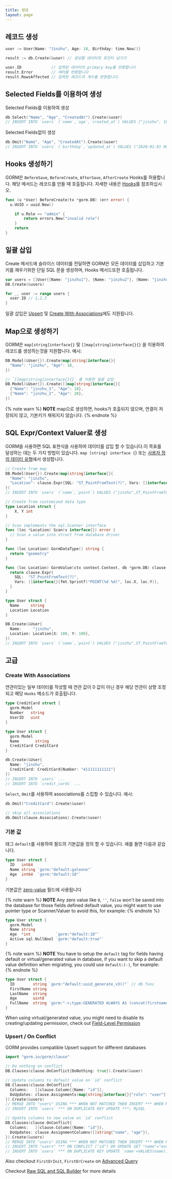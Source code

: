 ```yaml
---
title: 생성
layout: page
---
```


## 레코드 생성

```go
user := User{Name: "Jinzhu", Age: 18, Birthday: time.Now()}

result := db.Create(&user) // 생성할 데이터의 포인터 넘기기

user.ID             // 입력된 데이터의 primary key를 반환합니다
result.Error        // 에러를 반환합니다
result.RowsAffected // 입력된 레코드의 개수를 반환합니다.
```

## Selected Fields를 이용하여 생성

Selected Fields를 이용하여 생성

```go
db.Select("Name", "Age", "CreatedAt").Create(&user)
// INSERT INTO `users` (`name`,`age`,`created_at`) VALUES ("jinzhu", 18, "2020-07-04 11:05:21.775")
```

Selected Fields없이 생성

```go
db.Omit("Name", "Age", "CreatedAt").Create(&user)
// INSERT INTO `users` (`birthday`,`updated_at`) VALUES ("2020-01-01 00:00:00.000", "2020-07-04 11:05:21.775")
```

## Hooks 생성하기

GORM은 `BeforeSave`, `BeforeCreate`, `AfterSave`, `AfterCreate` Hooks를 허용합니다. 해당 메서드는 레코드를 만들 때 호출됩니다. 자세한 내용은 [Hooks](hooks.html)를 참조하십시오.

```go
func (u *User) BeforeCreate(tx *gorm.DB) (err error) {
  u.UUID = uuid.New()

    if u.Role == "admin" {
        return errors.New("invalid role")
    }
    return
}
```

## <span id="batch_insert">일괄 삽입</span>

Create 메서드에 슬라이스 데이터를 전달하면 GORM은 모든 데이터를 삽입하고 기본 키를 채우기위한 단일 SQL 문을 생성하며, Hooks 메서드또한 호출됩니다.

```go
var users = []User{{Name: "jinzhu1"}, {Name: "jinzhu2"}, {Name: "jinzhu3"}}
DB.Create(&users)

for _, user := range users {
  user.ID // 1,2,3
}
```

일괄 삽입은 [Upsert](#upsert) 및 [Create With Associations](#create_with_associations)에도 지원됩니다.

## Map으로 생성하기

GORM은 `map[string]interface{}` 및 `[]map[string]interface{}{}` 을 이용하여 레코드를 생성하는것을 지원합니다. 예시:

```go
DB.Model(&User{}).Create(map[string]interface{}{
  "Name": "jinzhu", "Age": 18,
})

// `[]map[string]interface{}{}` 를 이용한 일괄 삽입
DB.Model(&User{}).Create([]map[string]interface{}{
  {"Name": "jinzhu_1", "Age": 18},
  {"Name": "jinzhu_2", "Age": 20},
})
```

{% note warn %}
**NOTE** map으로 생성하면, hooks가 호출되지 않으며, 연결이 저장되지 않고, 기본키가 채워지지 않습니다.
{% endnote %}

## <span id="create_from_sql_expr">SQL Expr/Context Valuer로 생성</span>

GORM을 사용하면 SQL 표현식을 사용하여 데이터를 삽입 할 수 있습니다.이 목표를 달성하는 데는 두 가지 방법이 있습니다. `map [string] interface {`} 또는 [사용자 정의 데이터 유형](data_types.html#gorm_valuer_interface)에서 생성합니다.

```go
// Create from map
DB.Model(User{}).Create(map[string]interface{}{
  "Name": "jinzhu",
  "Location": clause.Expr{SQL: "ST_PointFromText(?)", Vars: []interface{}{"POINT(100 100)"}},
})
// INSERT INTO `users` (`name`,`point`) VALUES ("jinzhu",ST_PointFromText("POINT(100 100)"));

// Create from customized data type
type Location struct {
    X, Y int
}

// Scan implements the sql.Scanner interface
func (loc *Location) Scan(v interface{}) error {
  // Scan a value into struct from database driver
}

func (loc Location) GormDataType() string {
  return "geometry"
}

func (loc Location) GormValue(ctx context.Context, db *gorm.DB) clause.Expr {
  return clause.Expr{
    SQL:  "ST_PointFromText(?)",
    Vars: []interface{}{fmt.Sprintf("POINT(%d %d)", loc.X, loc.Y)},
  }
}

type User struct {
  Name     string
  Location Location
}

DB.Create(&User{
  Name:     "jinzhu",
  Location: Location{X: 100, Y: 100},
})
// INSERT INTO `users` (`name`,`point`) VALUES ("jinzhu",ST_PointFromText("POINT(100 100)"))
```

## 고급

### <span id="create_with_associations">Create With Associations</span>

연관이있는 일부 데이터를 작성할 때 연관 값이 0 값이 아닌 경우 해당 연관이 상향 조정되고 해당 `Hooks` 메소드가 호출됩니다.

```go
type CreditCard struct {
  gorm.Model
  Number   string
  UserID   uint
}

type User struct {
  gorm.Model
  Name       string
  CreditCard CreditCard
}

db.Create(&User{
  Name: "jinzhu",
  CreditCard: CreditCard{Number: "411111111111"}
})
// INSERT INTO `users` ...
// INSERT INTO `credit_cards` ...
```

`Select`, `Omit`를 사용하여 associations를 스킵할 수 있습니다. 예시:

```go
db.Omit("CreditCard").Create(&user)

// skip all associations
db.Omit(clause.Associations).Create(&user)
```

### <span id="default_values">기본 값</span>

태그 `default`를 사용하여 필드의 기본값을 정의 할 수 있습니다. 예를 들면 다음과 같습니다.

```go
type User struct {
  ID   int64
  Name string `gorm:"default:galeone"`
  Age  int64  `gorm:"default:18"`
}
```

기본값은 [zero-value](https://tour.golang.org/basics/12) 필드에 사용됩니다

{% note warn %}
**NOTE** Any zero value like `0`, `''`, `false` won't be saved into the database for those fields defined default value, you might want to use pointer type or Scanner/Valuer to avoid this, for example:
{% endnote %}

```go
type User struct {
  gorm.Model
  Name string
  Age  *int           `gorm:"default:18"`
  Active sql.NullBool `gorm:"default:true"`
}
```

{% note warn %}
**NOTE** You have to setup the `default` tag for fields having default or virtual/generated value in database, if you want to skip a default value definition when migrating, you could use `default:(-)`, for example:
{% endnote %}

```go
type User struct {
  ID        string `gorm:"default:uuid_generate_v3()"` // db func
  FirstName string
  LastName  string
  Age       uint8
  FullName  string `gorm:"->;type:GENERATED ALWAYS AS (concat(firstname,' ',lastname));default:(-);`
}
```

When using virtual/generated value, you might need to disable its creating/updating permission, check out [Field-Level Permission](models.html#field_permission)

### <span id="upsert">Upsert / On Conflict</span>

GORM provides compatible Upsert support for different databases

```go
import "gorm.io/gorm/clause"

// Do nothing on conflict
DB.Clauses(clause.OnConflict{DoNothing: true}).Create(&user)

// Update columns to default value on `id` conflict
DB.Clauses(clause.OnConflict{
  Columns:   []clause.Column{{Name: "id"}},
  DoUpdates: clause.Assignments(map[string]interface{}{"role": "user"}),
}).Create(&users)
// MERGE INTO "users" USING *** WHEN NOT MATCHED THEN INSERT *** WHEN MATCHED THEN UPDATE SET ***; SQL Server
// INSERT INTO `users` *** ON DUPLICATE KEY UPDATE ***; MySQL

// Update columns to new value on `id` conflict
DB.Clauses(clause.OnConflict{
  Columns:   []clause.Column{{Name: "id"}},
  DoUpdates: clause.AssignmentColumns([]string{"name", "age"}),
}).Create(&users)
// MERGE INTO "users" USING *** WHEN NOT MATCHED THEN INSERT *** WHEN MATCHED THEN UPDATE SET "name"="excluded"."name"; SQL Server
// INSERT INTO "users" *** ON CONFLICT ("id") DO UPDATE SET "name"="excluded"."name", "age"="excluded"."age"; PostgreSQL
// INSERT INTO `users` *** ON DUPLICATE KEY UPDATE `name`=VALUES(name),`age=VALUES(age); MySQL
```

Also checkout `FirstOrInit`, `FirstOrCreate` on [Advanced Query](advanced_query.html)

Checkout [Raw SQL and SQL Builder](sql_builder.html) for more details
